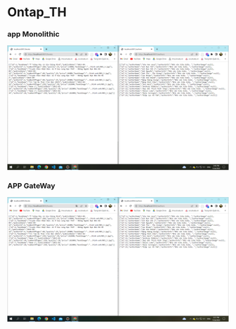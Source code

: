# Ontap_TH

### app Monolithic
![Khong ton tai](./anhminhhoa/img_1.png)

### APP GateWay
![Khong ton tai](./anhminhhoa/img_2.png)

